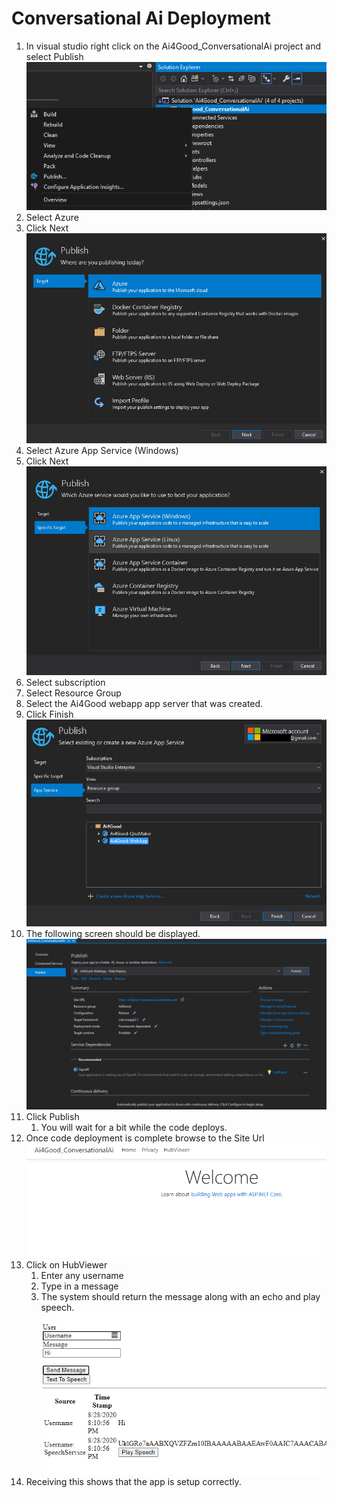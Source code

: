 # Conversational Ai Deployment
1. In visual studio right click on the Ai4Good_ConversationalAi project and select Publish
![Resource Group Image 1](https://github.com/Clover-Imaging-Group/AI4GoodVoicePicking/blob/master/media/images/WebApp_Deployment/Step_01.png)
1. Select Azure
1. Click Next
![Resource Group Image 1](https://github.com/Clover-Imaging-Group/AI4GoodVoicePicking/blob/master/media/images/WebApp_Deployment/Step_02.png)
1. Select Azure App Service (Windows)
1. Click Next
![Resource Group Image 1](https://github.com/Clover-Imaging-Group/AI4GoodVoicePicking/blob/master/media/images/WebApp_Deployment/Step_03.png)
1. Select subscription
1. Select Resource Group
1. Select the Ai4Good webapp app server that was created.
1. Click Finish
![Resource Group Image 1](https://github.com/Clover-Imaging-Group/AI4GoodVoicePicking/blob/master/media/images/WebApp_Deployment/Step_04.png)
1. The following screen should be displayed.
![Resource Group Image 1](https://github.com/Clover-Imaging-Group/AI4GoodVoicePicking/blob/master/media/images/WebApp_Deployment/Step_05.png)
1. Click Publish
	1. You will wait for a bit while the code deploys.
1. Once code deployment is complete browse to the Site Url
![Resource Group Image 1](https://github.com/Clover-Imaging-Group/AI4GoodVoicePicking/blob/master/media/images/WebApp_Deployment/Step_06.png)
1. Click on HubViewer
	1. Enter any username
	1. Type in a message
	1. The system should return the message along with an echo and play speech.
![Resource Group Image 1](https://github.com/Clover-Imaging-Group/AI4GoodVoicePicking/blob/master/media/images/WebApp_Deployment/Step_07.png)
1. Receiving this shows that the app is setup correctly.


